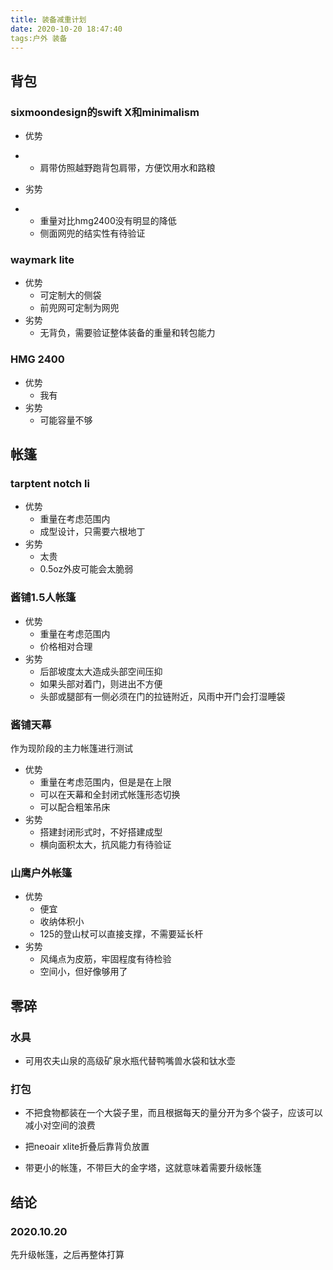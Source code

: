 ```yaml
---
title: 装备减重计划
date: 2020-10-20 18:47:40
tags:户外 装备
---
```


## 背包

### sixmoondesign的swift X和minimalism

- 优势

- - 肩带仿照越野跑背包肩带，方便饮用水和路粮

- 劣势

- - 重量对比hmg2400没有明显的降低
  - 侧面网兜的结实性有待验证

### waymark lite

- 优势
  - 可定制大的侧袋
  - 前兜网可定制为网兜
- 劣势
  - 无背负，需要验证整体装备的重量和转包能力

### HMG 2400

- 优势
  - 我有
- 劣势
  - 可能容量不够

## 帐篷

### tarptent notch li

- 优势
  - 重量在考虑范围内
  - 成型设计，只需要六根地丁
- 劣势
  - 太贵
  - 0.5oz外皮可能会太脆弱

### 酱铺1.5人帐篷

- 优势
  - 重量在考虑范围内
  - 价格相对合理
- 劣势
  - 后部坡度太大造成头部空间压抑
  - 如果头部对着门，则进出不方便
  - 头部或腿部有一侧必须在门的拉链附近，风雨中开门会打湿睡袋

### 酱铺天幕

作为现阶段的主力帐篷进行测试

- 优势
  - 重量在考虑范围内，但是是在上限
  - 可以在天幕和全封闭式帐篷形态切换
  - 可以配合粗笨吊床
- 劣势
  - 搭建封闭形式时，不好搭建成型
  - 横向面积太大，抗风能力有待验证

### 山鹰户外帐篷

- 优势
  - 便宜
  - 收纳体积小
  - 125的登山杖可以直接支撑，不需要延长杆
- 劣势
  - 风绳点为皮筋，牢固程度有待检验
  - 空间小，但好像够用了

## 零碎

### 水具

- 可用农夫山泉的高级矿泉水瓶代替鸭嘴兽水袋和钛水壶

### 打包

- 不把食物都装在一个大袋子里，而且根据每天的量分开为多个袋子，应该可以减小对空间的浪费

- 把neoair xlite折叠后靠背负放置
- 带更小的帐篷，不带巨大的金字塔，这就意味着需要升级帐篷

## 结论

### 2020.10.20

先升级帐篷，之后再整体打算